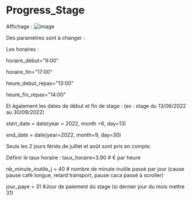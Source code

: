 # Progress_Stage

Affichage :
![image](https://user-images.githubusercontent.com/80824116/178150433-a77e53ac-7603-4735-9f87-17b6b64f1684.png)


Des paramètres sont à changer :

Les horaires :

horaire_debut="9:00"

horaire_fin="17:00"

heure_debut_repas="13:00"

heure_fin_repas="14:00"

Et également les dates de début et fin de stage :
(ex : stage du 13/06/2022 au 30/09/2022)

start_date = date(year = 2022, month =6, day=13)

end_date = date(year=2022, month=9, day=30)

Seuls les 2 jours fériés de juillet et août sont pris en compte.

Définir le taux horaire : 
taux_horaire=3.90 # € par heure

nb_minute_inutile_j = 40 # nombre de minute inutile passé par jour (cause pause café longue, retard transport, pause caca passé à scroller)

jour_paye = 31 #Jour de paiement du stage (si dernier jour du mois mettre 31)
